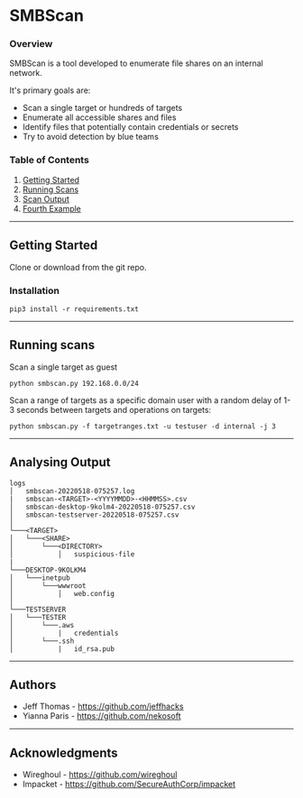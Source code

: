 # SMBScan

### Overview
SMBScan is a tool developed to enumerate file shares on an internal network.

It's primary goals are:

* Scan a single target or hundreds of targets
* Enumerate all accessible shares and files
* Identify files that potentially contain credentials or secrets
* Try to avoid detection by blue teams



### Table of Contents
1. [Getting Started](#getting-started)
2. [Running Scans](#running-scans)
3. [Scan Output](#analysing-output)
4. [Fourth Example](#fourth-examplehttpwwwfourthexamplecom)

---
## Getting Started
Clone or download from the git repo.

### Installation
```python3
pip3 install -r requirements.txt
```

---
## Running scans
Scan a single target as guest
```
python smbscan.py 192.168.0.0/24
```

Scan a range of targets as a specific domain user with a random delay of 1-3 seconds between targets and operations on targets:
```
python smbscan.py -f targetranges.txt -u testuser -d internal -j 3
```

---
## Analysing Output
```
logs
│   smbscan-20220518-075257.log
|   smbscan-<TARGET>-<YYYYMMDD>-<HHMMSS>.csv
│   smbscan-desktop-9kolm4-20220518-075257.csv
│   smbscan-testserver-20220518-075257.csv
│
└───<TARGET>
│   └───<SHARE>
│       └───<DIRECTORY>
│           │   suspicious-file
|
└───DESKTOP-9KOLKM4
│   └───inetpub
│       └───wwwroot
│           │   web.config
│   
└───TESTSERVER
│   └───TESTER
│       └───.aws
│           |   credentials
│       └───.ssh
│           |   id_rsa.pub
```

---
## Authors
* Jeff Thomas - https://github.com/jeffhacks
* Yianna Paris - https://github.com/nekosoft

---
## Acknowledgments
* Wireghoul - https://github.com/wireghoul
* Impacket - https://github.com/SecureAuthCorp/impacket
